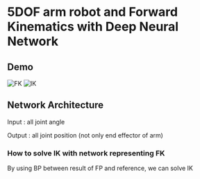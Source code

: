 # 5DOF arm robot and Forward Kinematics with Deep Neural Network

## Demo
![FK](https://github.com/takayuki5168/fk_with_nn/tree/master/gif/random-fk.gif)
![IK](https://github.com/takayuki5168/fk_with_nn/tree/master/gif/ik-with-nn.gif)

## Network Architecture
Input : all joint angle

Output : all joint position (not only end effector of arm)

### How to solve IK with network representing FK
By using BP between result of FP and reference, we can solve IK